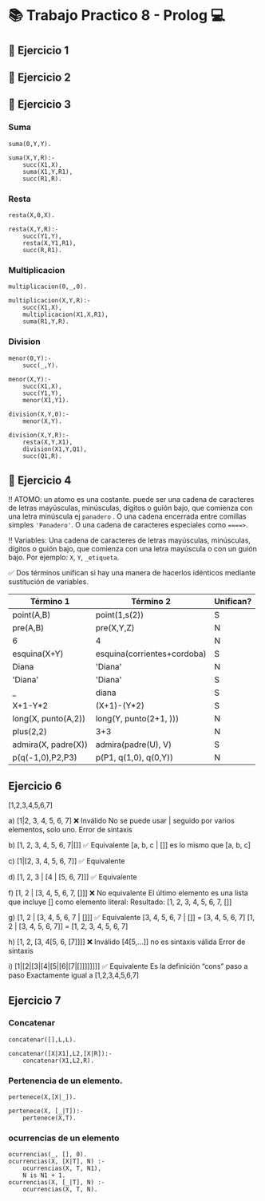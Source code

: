# 📚 Trabajo Practico 8 - Prolog 💻
## 📌 Ejercicio 1

## 📌 Ejercicio 2

## 📌 Ejercicio 3
### Suma 
```
suma(0,Y,Y).

suma(X,Y,R):-
    succ(X1,X),
    suma(X1,Y,R1),
    succ(R1,R).
```
### Resta
```
resta(X,0,X).

resta(X,Y,R):-
    succ(Y1,Y),
    resta(X,Y1,R1),
    succ(R,R1).
```

### Multiplicacion
```
multiplicacion(0,_,0).

multiplicacion(X,Y,R):-
    succ(X1,X),
    multiplicacion(X1,X,R1),
    suma(R1,Y,R).
```
### Division
```
menor(0,Y):-
    succ(_,Y).

menor(X,Y):-
    succ(X1,X),
    succ(Y1,Y),
    menor(X1,Y1).
    
division(X,Y,0):-
    menor(X,Y).
    
division(X,Y,R):-
	resta(X,Y,X1),
	division(X1,Y,Q1),
	succ(Q1,R).
```

## 📌 Ejercicio 4
‼️ ATOMO: un atomo es una costante. puede ser una cadena de caracteres de letras mayúsculas, minúsculas, dígitos o guión bajo, que comienza
con una letra minúscula ej `panadero` . O una cadena encerrada entre comillas simples `'Panadero'`. O una cadena de caracteres especiales como `====>`.

‼️ Variables: Una cadena de caracteres de letras mayúsculas, minúsculas, dígitos o guión bajo, que comienza
con una letra mayúscula o con un guión bajo. Por ejemplo: `X`, `Y`, `_etiqueta`.

✅ Dos términos unifican si hay una manera de hacerlos idénticos mediante sustitución de variables.

| Término 1                        | Término 2                        | Unifican? |
|----------------------------------|----------------------------------|------------|
| point(A,B)                       | point(1,s(2))                    |     S     |
| pre(A,B)                         | pre(X,Y,Z)                       |     N     |
| 6                                | 4                                |     N      |
| esquina(X+Y)                     | esquina(corrientes+cordoba)     |      S     |
| Diana                            | 'Diana'                          |     N      |
| 'Diana'                          | 'Diana'                          |     S      |
| _                                | diana                            |     S       |
| X+1-Y*2                          | (X+1)-(Y*2)                      |     S      |
| long(X, punto(A,2))             | long(Y, punto(2+1, )))          |       N     |
| plus(2,2)                        | 3+3                              |     N      |
| admira(X, padre(X))             | admira(padre(U), V)             |       S     |
| p(q(-1,0),P2,P3)                | p(P1, q(1,0), q(0,Y))           |       N     |


## Ejercicio 6
[1,2,3,4,5,6,7]

a) [1|2, 3, 4, 5, 6, 7]
❌ Inválido
No se puede usar | seguido por varios elementos, solo uno.
Error de sintaxis

b) [1, 2, 3, 4, 5, 6, 7|[]]
✅ Equivalente
[a, b, c | []] es lo mismo que [a, b, c]

c) [1|[2, 3, 4, 5, 6, 7]]
✅ Equivalente

d) [1, 2, 3 | [4 | [5, 6, 7]]]
✅ Equivalente

f) [1, 2 | [3, 4, 5, 6, 7, []]]
❌ No equivalente
El último elemento es una lista que incluye [] como elemento literal:
Resultado: [1, 2, 3, 4, 5, 6, 7, []]

g) [1, 2 | [3, 4, 5, 6, 7 | []]]
✅ Equivalente
[3, 4, 5, 6, 7 | []] = [3, 4, 5, 6, 7]
[1, 2 | [3, 4, 5, 6, 7]] = [1, 2, 3, 4, 5, 6, 7]

h) [1, 2, [3, 4[5, 6, [7]]]]
❌ Inválido
[4[5,...]] no es sintaxis válida
Error de sintaxis

i) [1|[2|[3|[4|[5|[6|[7|[]]]]]]]]
✅ Equivalente
Es la definición “cons” paso a paso
Exactamente igual a [1,2,3,4,5,6,7]

## Ejercicio 7
### Concatenar
```
concatenar([],L,L).

concatenar([X|X1],L2,[X|R]):-
    concatenar(X1,L2,R).
```

### Pertenencia de un elemento.

```
pertenece(X,[X|_]).

pertenece(X, [_|T]):-
    pertenece(X,T).
```

### ocurrencias de un elemento
```
ocurrencias(_, [], 0).
ocurrencias(X, [X|T], N) :-
    ocurrencias(X, T, N1),
    N is N1 + 1.
ocurrencias(X, [_|T], N) :-
    ocurrencias(X, T, N).
```
